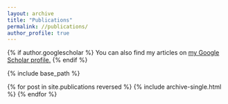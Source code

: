 ```yaml
---
layout: archive
title: "Publications"
permalink: //publications/
author_profile: true
---
```


{% if author.googlescholar %}
  You can also find my articles on <u><a href="{{
https://scholar.google.com/citations?view_op=search_authors&mauthors=lizeth+tamayo&hl=en&oi=ao}}">my Google Scholar profile</a>.</u>
{% endif %}

{% include base_path %}

{% for post in site.publications reversed %}
  {% include archive-single.html %}
{% endfor %}
